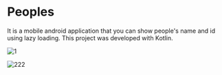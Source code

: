 # Peoples

It is a mobile android application that you can show people's name and id using lazy loading. This project was developed with Kotlin.

![1](https://user-images.githubusercontent.com/48139038/129488185-65aef9bb-305b-422b-a26c-5f38c204ab5a.JPG)

![222](https://user-images.githubusercontent.com/48139038/129488186-9eef1d86-d6a9-4fba-a7c1-622bbf743d18.JPG)

